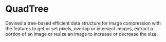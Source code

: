 # **QuadTree**

Devised a tree-based efficient data structure for image compression with the features to get or set pixels, overlap or intersect images, extract a portion of an image or resize an image to increase or decrease the size.
